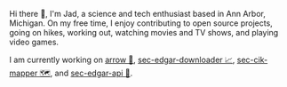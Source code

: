 Hi there 👋, I'm Jad, a science and tech enthusiast based in Ann Arbor, Michigan. On my free time, I enjoy contributing to open source projects, going on hikes, working out, watching movies and TV shows, and playing video games.

I am currently working on [arrow 🏹](https://github.com/arrow-py/arrow), [sec-edgar-downloader 📈](https://github.com/jadchaar/sec-edgar-downloader), [sec-cik-mapper 🗺](https://github.com/jadchaar/sec-edgar-downloader), and [sec-edgar-api 🤖](https://github.com/jadchaar/sec-edgar-api).

<!--
**jadchaar/jadchaar** is a ✨ _special_ ✨ repository because its `README.md` (this file) appears on your GitHub profile.

Here are some ideas to get you started:

- 🔭 I’m currently working on ...
- 🌱 I’m currently learning ...
- 👯 I’m looking to collaborate on ...
- 🤔 I’m looking for help with ...
- 💬 Ask me about ...
- 📫 How to reach me: ...
- 😄 Pronouns: ...
- ⚡ Fun fact: ...
-->
